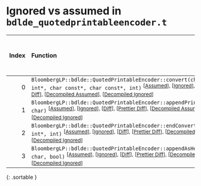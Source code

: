 # Ignored vs assumed in `bdlde_quotedprintableencoder.t`

<script src="../sorttable.js"></script>

|   Index | Function                                                                                                                                                                                                                                                                                                                   |   Difference in number of lines |   Function size difference in bytes |   Number of lines in assumed build | Number of bytes in assumed build   |   Number of lines in ignored build | Number of bytes in ignored build   |
|--------:|:---------------------------------------------------------------------------------------------------------------------------------------------------------------------------------------------------------------------------------------------------------------------------------------------------------------------------|--------------------------------:|------------------------------------:|-----------------------------------:|:-----------------------------------|-----------------------------------:|:-----------------------------------|
|       0 | `BloombergLP::bdlde::QuotedPrintableEncoder::convert(char*, int*, int*, char const*, char const*, int)` <sup>\[[Assumed](0-assume)\], \[[Ignored](0-none)\], \[[Diff](0.diff.html)\], \[[Prettier Diff](0-diff.html)\], \[[Decompiled Assumed](0-assume-decompiled.txt)\], \[[Decompiled Ignored](0-none-decompiled.txt)\] |                              -1 |                                   0 |                                397 | 1,424                              |                                398 | 1,424                              |
|       1 | `BloombergLP::bdlde::QuotedPrintableEncoder::appendPrintable(char*, char)` <sup>\[[Assumed](1-assume)\], \[[Ignored](1-none)\], \[[Diff](1.diff.html)\], \[[Prettier Diff](1-diff.html)\], \[[Decompiled Assumed](1-assume-decompiled.txt)\], \[[Decompiled Ignored](1-none-decompiled.txt)\]                              |                              -2 |                                   0 |                                 32 | 112                                |                                 34 | 112                                |
|       2 | `BloombergLP::bdlde::QuotedPrintableEncoder::endConvert(char*, int*, int)` <sup>\[[Assumed](2-assume)\], \[[Ignored](2-none)\], \[[Diff](2.diff.html)\], \[[Prettier Diff](2-diff.html)\], \[[Decompiled Assumed](2-assume-decompiled.txt)\], \[[Decompiled Ignored](2-none-decompiled.txt)\]                              |                              -4 |                                 -16 |                                 97 | 336                                |                                101 | 352                                |
|       3 | `BloombergLP::bdlde::QuotedPrintableEncoder::appendAsHex(char*, char, bool)` <sup>\[[Assumed](3-assume)\], \[[Ignored](3-none)\], \[[Diff](3.diff.html)\], \[[Prettier Diff](3-diff.html)\], \[[Decompiled Assumed](3-assume-decompiled.txt)\], \[[Decompiled Ignored](3-none-decompiled.txt)\]                            |                              -8 |                                 -32 |                                 36 | 128                                |                                 44 | 160                                |
{: .sortable }
